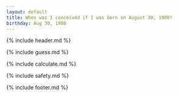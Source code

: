 ```yaml
---
layout: default
title: When was I conceived if I was born on August 30, 1908?
birthday: Aug 30, 1908
---
```


{% include header.md %}

{% include guess.md %}

{% include calculate.md %}

{% include safety.md %}

{% include footer.md %}



